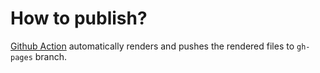 # How to publish?

[Github Action](./.github/workflows/publish.yml) automatically renders and pushes the rendered files to `gh-pages` branch.
